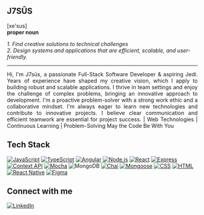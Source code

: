 ## J7SŪS<br>
  [xe'sus]<br>
  <b>proper noun</b>

<i>
1. Find creative solutions to technical challenges <br>
2. Design systems and applications that are efficient, scalable, and user-friendly.
</i>



---

<div style="text-align: justify; font-size: 1em;"> 


Hi, I'm J7sūs, a passionate Full-Stack Software Developer & aspiring Jedi. Years of experience have shaped my creative vision, which I apply to building robust and scalable applications. I thrive in team settings and enjoy the challenge of complex problems, bringing an innovative approach to development.  I'm a proactive problem-solver with a strong work ethic and a collaborative mindset.  I'm always eager to learn new technologies and contribute to innovative projects.  I believe clear communication and efficient teamwork are essential for project success.
| Web Technologies | Continuous Learning | Problem-Solving May the Code Be With You
</div>


## Tech Stack
<div>

[![JavaScript](https://img.shields.io/badge/javascript-%23F7DF1E.svg?style=for-the-badge&logo=javascript&logoColor=black)](https://developer.mozilla.org/es/docs/Web/JavaScript)
[![TypeScript](https://img.shields.io/badge/typescript-%23007ACC.svg?style=for-the-badge&logo=typescript&logoColor=white)](https://www.typescriptlang.org/)
[![Angular](https://img.shields.io/badge/angular-%23DD0031.svg?style=for-the-badge&logo=angular&logoColor=white)](https://angular.io/)
[![Node.js](https://img.shields.io/badge/node.js-6DA55F?style=for-the-badge&logo=node.js&logoColor=white)](https://nodejs.org/)
[![React](https://img.shields.io/badge/react-%2320232a.svg?style=for-the-badge&logo=react&logoColor=%2361DAFB)](https://reactjs.org/)
[![Express](https://img.shields.io/badge/express.js-%23404d59.svg?style=for-the-badge&logo=express&logoColor=%2361DAFB)](https://expressjs.com/)
[![Context API](https://img.shields.io/badge/contextapi-%2320232a.svg?style=for-the-badge&logo=react&logoColor=%2361DAFB)](https://reactjs.org/docs/context.html)
[![Mocha](https://img.shields.io/badge/mocha-%23D8B545.svg?style=for-the-badge&logo=mocha&logoColor=white)](https://mochajs.org/)
![MongoDB](https://img.shields.io/badge/MongoDB-%234ea94b.svg?style=for-the-badge&logo=mongodb&logoColor=white)
[![Chai](https://img.shields.io/badge/chai-%23A30000.svg?style=for-the-badge&logo=chai&logoColor=white)](https://www.chaijs.com/)
[![Mongoose](https://img.shields.io/badge/mongoose-%238A4C39.svg?style=for-the-badge&logo=mongoose&logoColor=white)](https://mongoosejs.com/)
[![CSS](https://img.shields.io/badge/css-%231572B6.svg?style=for-the-badge&logo=css3&logoColor=white)](https://developer.mozilla.org/en-US/docs/Web/CSS)
[![HTML](https://img.shields.io/badge/html-%23E34F26.svg?style=for-the-badge&logo=html5&logoColor=white)](https://developer.mozilla.org/en-US/docs/Web/HTML)
[![React Native](https://img.shields.io/badge/react_native-%2361DAFB.svg?style=for-the-badge&logo=react&logoColor=white)](https://reactnative.dev/)
[![Figma](https://img.shields.io/badge/figma-%23F24E1E.svg?style=for-the-badge&logo=figma&logoColor=white)](https://www.figma.com/)

</div>

## Connect with me

<div class="linkedin-container">

[![LinkedIn](https://img.shields.io/badge/Connect_on_LinkedIn-blue?style=for-the-badge)](https://www.linkedin.com/in/jes%C3%BAs-contreras-melendez/)

</div>

